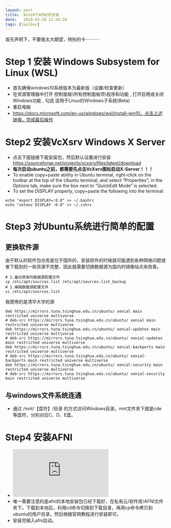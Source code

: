 ```yaml
---
layout: post
title:  Win10下AFNI的安装
date:   2018-03-28 22:50:20
tags: [toolbox]
---
```


首先声明下，不要报太大期望，特别的卡···········

# Step 1 安装 Windows Subsystem for Linux (WSL)

* 首先确保windows10系统版本为最新版（设置/检查更新）
* 在资源管理器中打开 控制面板\所有控制面板项\程序和功能 , 打开启用或关闭 Windows功能 , 勾选 适用于Linux的Windows子系统(Beta)
* 重启电脑
* https://docs.microsoft.com/en-us/windows/wsl/install-win10，点击上述链接，完成最后操作

# Step2 安装VcXsrv Windows X Server

* 点击下面链接下载安装包，然后默认设置进行安装
https://sourceforge.net/projects/vcxsrv/files/latest/download
* **每次启动ubuntu之前，都需要先点击VcXsrv图标启动X-Server！！！**
* To enable copy+paste ability in Ubuntu terminal, right-click on the toolbar at the top of the Ubuntu terminal, and select “Properties”; in the Options tab, make sure the box next to “QuickEdit Mode” is selected.
* To set the DISPLAY properly, copy+paste the following into the terminal:
```
echo "export DISPLAY=:0.0" >> ~/.bashrc
echo "setenv DISPLAY :0.0" >> ~/.cshrc
```

# Step3 对Ubuntu系统进行简单的配置

## 更换软件源
 由于默认的软件包仓库是位于国外的，安装软件的时候就可能遇到各种网络问题或者下载到的一些资源不完整，因此就需要切换数据源为国内的镜像站点来改善。
```
# 1.备份原来的数据源配置文件
cp /etc/apt/sources.list /etc/apt/sources.list_backup
# 2.编辑数据源配置文件
vi /etc/apt/sources.list
```
我使用的是清华大学的源
```
deb https://mirrors.tuna.tsinghua.edu.cn/ubuntu/ xenial main restricted universe multiverse
# deb-src https://mirrors.tuna.tsinghua.edu.cn/ubuntu/ xenial main restricted universe multiverse
deb https://mirrors.tuna.tsinghua.edu.cn/ubuntu/ xenial-updates main restricted universe multiverse
# deb-src https://mirrors.tuna.tsinghua.edu.cn/ubuntu/ xenial-updates main restricted universe multiverse
deb https://mirrors.tuna.tsinghua.edu.cn/ubuntu/ xenial-backports main restricted universe multiverse
# deb-src https://mirrors.tuna.tsinghua.edu.cn/ubuntu/ xenial-backports main restricted universe multiverse
deb https://mirrors.tuna.tsinghua.edu.cn/ubuntu/ xenial-security main restricted universe multiverse
# deb-src https://mirrors.tuna.tsinghua.edu.cn/ubuntu/ xenial-security main restricted universe multiverse
```

## 与windows文件系统连通
* 通过 /mnt/【盘符】/目录 的方式访问Windows目录。mnt文件夹下就是cde等盘符，分别对应C、D、E盘。

# Step4 安装AFNI
* ![AFNI官网安装教程](https://afni.nimh.nih.gov/pub/dist/doc/htmldoc/background_install/install_instructs/steps_linux_ubuntu16.html#install-steps-linux-ubuntu16)
* 唯一需要注意的是afni的本地安装包已经下载好，在私有云/软件库/AFNI文件夹下。下载到本地后，利用cd命令切换到下载目录，再用cp命令拷贝到ubuntu的用户目录，然后根据官网教程进行安装即可。
* 安装完输入afni启动。
